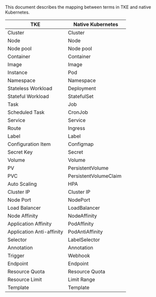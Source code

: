 

This document describes the mapping between terms in TKE and native Kubernetes.

<table>
<thead>
<tr>
<th width="50%">TKE</th>
<th width="50%">Native Kubernetes</th>
</tr>
</thead>
<tbody><tr>
<td>Cluster</td>
<td>Cluster</td>
</tr>
<tr>
<td>Node</td>
<td>Node</td>
</tr>
<tr>
<td>Node pool</td>
<td>Node pool</td>
</tr>
<tr>
<td>Container</td>
<td>Container</td>
</tr>
<tr>
<td>Image</td>
<td>Image</td>
</tr>
<tr>
<td>Instance</td>
<td>Pod</td>
</tr>
<tr>
<td>Namespace</td>
<td>Namespace</td>
</tr>
<tr>
<td>Stateless Workload</td>
<td>Deployment</td>
</tr>
<tr>
<td>Stateful Workload</td>
<td>StatefulSet</td>
</tr>
<tr>
<td>Task</td>
<td>Job</td>
</tr>
<tr>
<td>Scheduled Task</td>
<td>CronJob</td>
</tr>
<tr>
<td>Service</td>
<td>Service</td>
</tr>
<tr>
<td>Route</td>
<td>Ingress</td>
</tr>
<tr>
<td>Label</td>
<td>Label</td>
</tr>
<tr>
<td>Configuration Item</td>
<td>Configmap</td>
</tr>
<tr>
<td>Secret Key</td>
<td>Secret</td>
</tr>
<tr>
<td>Volume</td>
<td>Volume</td>
</tr>
<tr>
<td>PV</td>
<td>PersistentVolume</td>
</tr>
<tr>
<td>PVC</td>
<td>PersistentVolumeClaim</td>
</tr>
<tr>
<td>Auto Scaling</td>
<td>HPA</td>
</tr>
<tr>
<td>Cluster IP</td>
<td>Cluster IP</td>
</tr>
<tr>
<td>Node Port</td>
<td>NodePort</td>
</tr>
<tr>
<td>Load Balancer</td>
<td>LoadBalancer</td>
</tr>
<tr>
<td>Node Affinity</td>
<td>NodeAffinity</td>
</tr>
<tr>
<td>Application Affinity</td>
<td>PodAffinity</td>
</tr>
<tr>
<td>Application Anti-affinity</td>
<td>PodAntiAffinity</td>
</tr>
<tr>
<td>Selector</td>
<td>LabelSelector</td>
</tr>
<tr>
<td>Annotation</td>
<td>Annotation</td>
</tr>
<tr>
<td>Trigger</td>
<td>Webhook</td>
</tr>
<tr>
<td>Endpoint</td>
<td>Endpoint</td>
</tr>
<tr>
<td>Resource Quota</td>
<td>Resource Quota</td>
</tr>
<tr>
<td>Resource Limit</td>
<td>Limit Range</td>
</tr>
<tr>
<td>Template</td>
<td>Template</td>
</tr>
</tbody></table>
